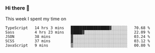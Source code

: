 ### Hi there 👋

<!--
**qiruohan/qiruohan** is a ✨ _special_ ✨ repository because its `README.md` (this file) appears on your GitHub profile.

Here are some ideas to get you started:

- 🔭 I’m currently working on ...
- 🌱 I’m currently learning ...
- 👯 I’m looking to collaborate on ...
- 🤔 I’m looking for help with ...
- 💬 Ask me about ...
- 📫 How to reach me: ...
- 😄 Pronouns: ...
- ⚡ Fun fact: ...
-->

This week I spent my time on 
<!--START_SECTION:waka-->
```text
TypeScript   14 hrs 3 mins   █████████████████▓░░░░░░░   70.68 % 
Sass         4 hrs 23 mins   █████▓░░░░░░░░░░░░░░░░░░░   22.09 % 
JSON         38 mins         ▓░░░░░░░░░░░░░░░░░░░░░░░░   03.24 % 
SCSS         37 mins         ▓░░░░░░░░░░░░░░░░░░░░░░░░   03.12 % 
JavaScript   9 mins          ▒░░░░░░░░░░░░░░░░░░░░░░░░   00.80 % 
```
<!--END_SECTION:waka-->
